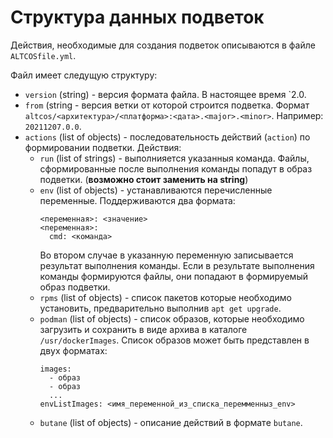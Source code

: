 # Структура данных подветок

Действия, необходимые для создания подветок описываются в файле `ALTCOSfile.yml`.

Файл имеет следущую структуру:
- `version` (string) - версия формата файла. В настоящее время `2.0.
- `from` (string - версия ветки от которой строится подветка. 
  Формат `altcos/<архитектура>/<платформа>:<дата>.<major>.<minor>`. Например: `20211207.0.0`.
- `actions` (list of objects) - последовательность действий (`action`) по формировании подветки. Действия:
  * `run` (list of strings) - выполнияется указанныя команда. Файлы, сформированные после выполнения команды попадут в образ подветки.  (**возможно стоит заменить на string**)
  * `env` (list of objects) -  устанавливаются перечисленные переменные. Поддерживаются два формата: 
    ```
    <переменная>: <значение>
    <переменная>:
      cmd: <команда>
    ```
    Во втором случае в указанную переменную записывается результат выполнения команды. Если в результате выполнения команды
    формируются файлы, они попадают в формируемый образ подветки.
  * `rpms` (list of objects) - список пакетов которые необходимо установить, предварительно выполнив `apt get upgrade`.
  * `podman` (list of objects) - список образов, которые необходимо загрузить и сохранить в виде архива в каталоге `/usr/dockerImages`.
    Список образов может быть представлен в двух форматах:
    ```
    images:
      - образ
      - образ
      ...
    envListImages: <имя_переменной_из_списка_перемменныз_env>
    ```
  * `butane` (list of objects) - описание действий в форматe `butane`. 
